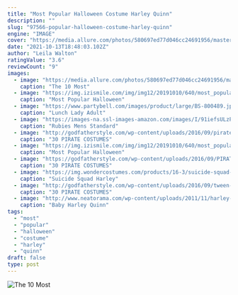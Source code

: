 ```yaml
---
title: "Most Popular Halloween Costume Harley Quinn"
description: ""
slug: "97566-popular-halloween-costume-harley-quinn"
engine: "IMAGE"
cover: "https://media.allure.com/photos/580697ed77d046cc24691956/master/pass/harley-quinn.jpg?mbid=social_retweet"
date: "2021-10-13T18:48:03.102Z"
author: "Leila Walton"
ratingValue: "3.6"
reviewCount: "9"
images:
  - image: "https://media.allure.com/photos/580697ed77d046cc24691956/master/pass/harley-quinn.jpg?mbid=social_retweet"
    caption: "The 10 Most"
  - image: "https://img.izismile.com/img/img12/20191010/640/most_popular_halloween_costumes_of_2019_so_far_640_high_21.jpg"
    caption: "Most Popular Halloween"
  - image: "https://www.partybell.com/images/product/large/BS-800489.jpg"
    caption: "Lunch Lady Adult"
  - image: "https://images-na.ssl-images-amazon.com/images/I/91iefsULzPL.jpg"
    caption: "Rubies Mens Standard"
  - image: "http://godfatherstyle.com/wp-content/uploads/2016/09/pirate_costume_costume-.jpg"
    caption: "30 PIRATE COSTUMES"
  - image: "https://img.izismile.com/img/img12/20191010/640/most_popular_halloween_costumes_of_2019_so_far_640_high_04.jpg"
    caption: "Most Popular Halloween"
  - image: "https://godfatherstyle.com/wp-content/uploads/2016/09/PIRATE-COSTUME-55.jpg"
    caption: "30 PIRATE COSTUMES"
  - image: "https://img.wondercostumes.com/products/16-3/suicide-squad-harley-quinn-wig-and-inflatable-bat-set.jpg"
    caption: "Suicide Squad Harley"
  - image: "http://godfatherstyle.com/wp-content/uploads/2016/09/tween-high-seas-pirate-costume..jpg"
    caption: "30 PIRATE COSTUMES"
  - image: "http://www.neatorama.com/wp-content/uploads/2011/11/harley-baby-550x412-500x374.jpg"
    caption: "Baby Harley Quinn"
tags:
  - "most"
  - "popular"
  - "halloween"
  - "costume"
  - "harley"
  - "quinn"
draft: false
type: post
---
```



![The 10 Most](https://media.allure.com/photos/580697ed77d046cc24691956/master/pass/harley-quinn.jpg?mbid=social_retweet "The 10 Most")


<!--inArticleAds-->

<!--galleryOne-->


<!--inArticleAds-->

<!--galleryTwo-->


<!--galleryThree-->

